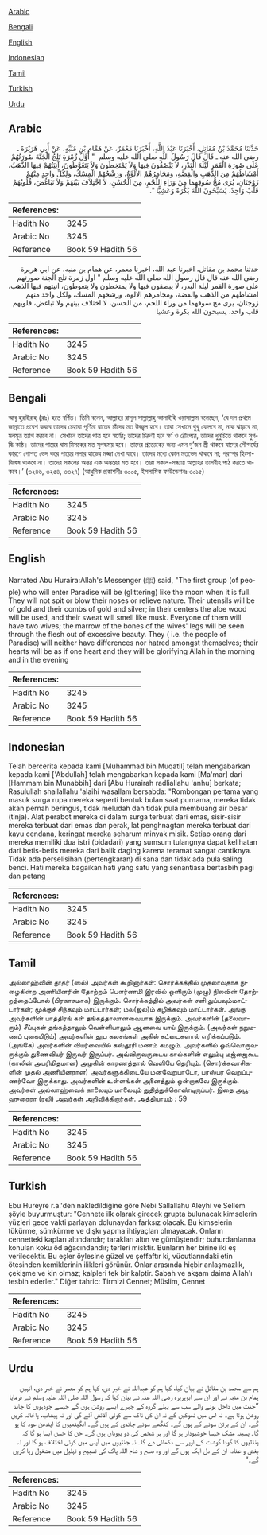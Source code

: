 [Arabic](#arabic)

[Bengali](#bengali)

[English](#english)

[Indonesian](#indonesian)

[Tamil](#tamil)

[Turkish](#turkish)

[Urdu](#urdu)

## Arabic


<div dir="rtl" lang="ar" style={{fontSize:'larger',backgroundColor:'#f8f9fa',padding:20}}>
حَدَّثَنَا مُحَمَّدُ بْنُ مُقَاتِلٍ، أَخْبَرَنَا عَبْدُ اللَّهِ، أَخْبَرَنَا مَعْمَرٌ، عَنْ هَمَّامِ بْنِ مُنَبِّهٍ، عَنْ أَبِي هُرَيْرَةَ ـ رضى الله عنه ـ قَالَ قَالَ رَسُولُ اللَّهِ صلى الله عليه وسلم ‏ "‏ أَوَّلُ زُمْرَةٍ تَلِجُ الْجَنَّةَ صُورَتُهُمْ عَلَى صُورَةِ الْقَمَرِ لَيْلَةَ الْبَدْرِ، لاَ يَبْصُقُونَ فِيهَا وَلاَ يَمْتَخِطُونَ وَلاَ يَتَغَوَّطُونَ، آنِيَتُهُمْ فِيهَا الذَّهَبُ، أَمْشَاطُهُمْ مِنَ الذَّهَبِ وَالْفِضَّةِ، وَمَجَامِرُهُمُ الأَلُوَّةُ، وَرَشْحُهُمُ الْمِسْكُ، وَلِكُلِّ وَاحِدٍ مِنْهُمْ زَوْجَتَانِ، يُرَى مُخُّ سُوقِهِمَا مِنْ وَرَاءِ اللَّحْمِ، مِنَ الْحُسْنِ، لاَ اخْتِلاَفَ بَيْنَهُمْ وَلاَ تَبَاغُضَ، قُلُوبُهُمْ قَلْبٌ وَاحِدٌ، يُسَبِّحُونَ اللَّهَ بُكْرَةً وَعَشِيًّا ‏"‏‏.‏
</div>
<div style={{backgroundColor:'#f8f9fa',padding:20, marginBottom: 10}}><table> <thead> <tr> <th>References:</th> <th></th> </tr> </thead> <tbody><tr><td>Hadith No</td><td>3245</td></tr><tr><td>Arabic No</td><td>3245</td></tr><tr><td>Reference</td><td>Book 59 Hadith 56</td></tr></tbody></table></div>


<div dir="rtl" lang="ar" style={{fontSize:'larger',backgroundColor:'#f8f9fa',padding:20}}>
حدثنا محمد بن مقاتل، اخبرنا عبد الله، اخبرنا معمر، عن همام بن منبه، عن ابي هريرة رضى الله عنه قال قال رسول الله صلى الله عليه وسلم " اول زمرة تلج الجنة صورتهم على صورة القمر ليلة البدر، لا يبصقون فيها ولا يمتخطون ولا يتغوطون، انيتهم فيها الذهب، امشاطهم من الذهب والفضة، ومجامرهم الالوة، ورشحهم المسك، ولكل واحد منهم زوجتان، يرى مخ سوقهما من وراء اللحم، من الحسن، لا اختلاف بينهم ولا تباغض، قلوبهم قلب واحد، يسبحون الله بكرة وعشيا
</div>
<div style={{backgroundColor:'#f8f9fa',padding:20, marginBottom: 10}}><table> <thead> <tr> <th>References:</th> <th></th> </tr> </thead> <tbody><tr><td>Hadith No</td><td>3245</td></tr><tr><td>Arabic No</td><td>3245</td></tr><tr><td>Reference</td><td>Book 59 Hadith 56</td></tr></tbody></table></div>

## Bengali


<div dir="ltr" lang="bn" style={{fontSize:'larger',backgroundColor:'#f8f9fa',padding:20}}>
আবূ হুরাইরাহ্ (রাঃ) হতে বর্ণিত। তিনি বলেন, আল্লাহর রাসূল সাল্লাল্লাহু আলাইহি ওয়াসাল্লাম বলেছেন, ‘যে দল প্রথমে জান্নাতে প্রবেশ করবে তাদের চেহারা পূর্ণিমা রাতের চাঁদের মত উজ্জ্বল হবে। তারা সেখানে থুথু ফেলবে না, নাক ঝাড়বে না, মলমূত্র ত্যাগ করবে না। সেখানে তাদের পাত্র হবে স্বর্ণের; তাদের চিরুণী হবে স্বর্ণ ও রৌপ্যের, তাদের ধুনুচিতে থাকবে সুগন্ধি কাষ্ঠ। তাদের গায়ের ঘাম মিসকের মত সুগন্ধময় হবে। তাদের প্রত্যেকের জন্য এমন দু’জন স্ত্রী থাকবে যাদের সৌন্দর্যের কারণে গোশত ভেদ করে পায়ের নলার হাড়ের মজ্জা দেখা যাবে। তাদের মধ্যে কোন মতভেদ থাকবে না; পরস্পর হিংসা-বিদ্বেষ থাকবে না। তাদের সকলের অন্তর এক অন্তরের মত হবে। তারা সকাল-সন্ধ্যায় আল্লাহর তাসবীহ পাঠ করতে থাকবে।’ (৩২৪৬, ৩২৫৪, ৩৩২৭) (আধুনিক প্রকাশনীঃ ৩০০৫, ইসলামিক ফাউন্ডেশনঃ ৩০১৫)
</div>
<div style={{backgroundColor:'#f8f9fa',padding:20, marginBottom: 10}}><table> <thead> <tr> <th>References:</th> <th></th> </tr> </thead> <tbody><tr><td>Hadith No</td><td>3245</td></tr><tr><td>Arabic No</td><td>3245</td></tr><tr><td>Reference</td><td>Book 59 Hadith 56</td></tr></tbody></table></div>

## English


<div dir="ltr" lang="en" style={{fontSize:'larger',backgroundColor:'#f8f9fa',padding:20}}>
Narrated Abu Huraira:Allah's Messenger (ﷺ) said, "The first group (of people) who will enter Paradise will be (glittering) like the moon when it is full. They will not spit or blow their noses or relieve nature. Their utensils will be of gold and their combs of gold and silver; in their centers the aloe wood will be used, and their sweat will smell like musk. Everyone of them will have two wives; the marrow of the bones of the wives' legs will be seen through the flesh out of excessive beauty. They ( i.e. the people of Paradise) will neither have differences nor hatred amongst themselves; their hearts will be as if one heart and they will be glorifying Allah in the morning and in the evening
</div>
<div style={{backgroundColor:'#f8f9fa',padding:20, marginBottom: 10}}><table> <thead> <tr> <th>References:</th> <th></th> </tr> </thead> <tbody><tr><td>Hadith No</td><td>3245</td></tr><tr><td>Arabic No</td><td>3245</td></tr><tr><td>Reference</td><td>Book 59 Hadith 56</td></tr></tbody></table></div>

## Indonesian


<div dir="ltr" lang="id" style={{fontSize:'larger',backgroundColor:'#f8f9fa',padding:20}}>
Telah bercerita kepada kami [Muhammad bin Muqatil] telah mengabarkan kepada kami ['Abdullah] telah mengabarkan kepada kami [Ma'mar] dari [Hammam bin Munabbih] dari [Abu Hurairah radliallahu 'anhu] berkata; Rasulullah shallallahu 'alaihi wasallam bersabda: "Rombongan pertama yang masuk surga rupa mereka seperti bentuk bulan saat purnama, mereka tidak akan pernah beringus, tidak meludah dan tidak pula membuang air besar (tinja). Alat perabot mereka di dalam surga terbuat dari emas, sisir-sisir mereka terbuat dari emas dan perak, lat penghnagtan mereka terbuat dari kayu cendana, keringat mereka seharum minyak misik. Setiap orang dari mereka memiliki dua istri (bidadari) yang sumsum tulangnya dapat kelihatan dari betis-betis mereka dari balik daging karena teramat sangat cantiknya. Tidak ada perselisihan (pertengkaran) di sana dan tidak ada pula saling benci. Hati mereka bagaikan hati yang satu yang senantiasa bertasbih pagi dan petang
</div>
<div style={{backgroundColor:'#f8f9fa',padding:20, marginBottom: 10}}><table> <thead> <tr> <th>References:</th> <th></th> </tr> </thead> <tbody><tr><td>Hadith No</td><td>3245</td></tr><tr><td>Arabic No</td><td>3245</td></tr><tr><td>Reference</td><td>Book 59 Hadith 56</td></tr></tbody></table></div>

## Tamil


<div dir="ltr" lang="ta" style={{fontSize:'larger',backgroundColor:'#f8f9fa',padding:20}}>
அல்லாஹ்வின் தூதர் (ஸல்) அவர்கள் கூறினார்கள்: சொர்க்கத்தில் முதலாவதாக நுழைகின்ற அணியினரின் தோற்றம் பௌர்ணமி இரவில் ஒளிரும் (முழு) நிலவின் தோற்றத்தைப்போல் (பிரகாசமாக) இருக்கும். சொர்க்கத்தில் அவர்கள் சளி துப்பவும்மாட்டார்கள்; மூக்குச் சிந்தவும் மாட்டார்கள்; மல(ஜல)ம் கழிக்கவும் மாட்டார்கள். அங்கு அவர்களின் பாத்திரங் கள் தங்கத்தாலானவையாக இருக்கும். அவர்களின் (தலைவாரும்) சீப்புகள் தங்கத்தாலும் வெள்ளியாலும் ஆனவை யாய் இருக்கும். (அவர்கள் நறுமணப் புகையிடும்) அவர்களின் தூப கலசங்கள் அகில் கட்டைகளால் எரிக்கப்படும். (அங்கே) அவர்களின் வியர்வையில் கஸ்தூரி மணம் கமழும். அவர்களில் ஒவ்வொருவருக்கும் துணைவியர் இருவர் இருப்பர். அவ்விருவருடைய கால்களின் எலும்பு மஜ்ஜைகூட (காலின் அபரிமிதமான) அழகின் காரணத்தால் வெளியே தெரியும். (சொர்க்கவாசிகளின் முதல் அணியினரான) அவர்களுக்கிடையே மனவேறுபாடோ, பரஸ்பர வெறுப்புணர்வோ இருக்காது. அவர்களின் உள்ளங்கள் அனைத்தும் ஒன்றாகவே இருக்கும். அவர்கள் அல்லாஹ்வைக் காலையும் மாலையும் துதித்துக்கொண்டிருப்பர். இதை அபூஹுரைரா (ரலி) அவர்கள் அறிவிக்கிறார்கள். அத்தியாயம் : 59
</div>
<div style={{backgroundColor:'#f8f9fa',padding:20, marginBottom: 10}}><table> <thead> <tr> <th>References:</th> <th></th> </tr> </thead> <tbody><tr><td>Hadith No</td><td>3245</td></tr><tr><td>Arabic No</td><td>3245</td></tr><tr><td>Reference</td><td>Book 59 Hadith 56</td></tr></tbody></table></div>

## Turkish


<div dir="ltr" lang="tr" style={{fontSize:'larger',backgroundColor:'#f8f9fa',padding:20}}>
Ebu Hureyre r.a.'den nakledildiğine göre Nebi Sallallahu Aleyhi ve Sellem şöyle buyurmuştur: "Cennete ilk olarak girecek grupta bulunacak kimselerin yüzleri gece vakti parlayan dolunaydan farksız olacak. Bu kimselerin tükürme, sümkürme ve dışkı yapma ihtiyaçları olmayacak. Onların cennetteki kapları altındandır; tarakları altın ve gümüştendir; buhurdanlarına konulan koku öd ağacındandır; terleri misktir. Bunların her birine iki eş verilecektir. Bu eşler öylesine güzel ve şeffaftır ki, vücutlarındaki etin ötesinden kemiklerinin ilikleri görünür. Onlar arasında hiçbir anlaşmazlık, çekişme ve kin olmaz; kalpleri tek bir kalptir. Sabah ve akşam daima Allah'ı tesbih ederler." Diğer tahric: Tirmizi Cennet; Müslim, Cennet
</div>
<div style={{backgroundColor:'#f8f9fa',padding:20, marginBottom: 10}}><table> <thead> <tr> <th>References:</th> <th></th> </tr> </thead> <tbody><tr><td>Hadith No</td><td>3245</td></tr><tr><td>Arabic No</td><td>3245</td></tr><tr><td>Reference</td><td>Book 59 Hadith 56</td></tr></tbody></table></div>

## Urdu


<div dir="rtl" lang="ur" style={{fontSize:'larger',backgroundColor:'#f8f9fa',padding:20}}>
ہم سے محمد بن مقاتل نے بیان کیا، کہا ہم کو عبداللہ نے خبر دی، کہا ہم کو معمر نے خبر دی، انہیں ہمام بن منبہ نے اور ان سے ابوہریرہ رضی اللہ عنہ نے بیان کیا کہ رسول اللہ صلی اللہ علیہ وسلم نے فرمایا ”جنت میں داخل ہونے والے سب سے پہلے گروہ کے چہرے ایسے روشن ہوں گے جیسے چودہویں کا چاند روشن ہوتا ہے۔ نہ اس میں تھوکیں گے نہ ان کی ناک سے کوئی آلائش آئے گی اور نہ پیشاب، پاخانہ کریں گے۔ ان کے برتن سونے کے ہوں گے۔ کنگھے سونے چاندی کے ہوں گے۔ انگیٹھیوں کا ایندھن عود کا ہو گا۔ پسینہ مشک جیسا خوشبودار ہو گا اور ہر شخص کی دو بیویاں ہوں گی۔ جن کا حسن ایسا ہو گا کہ پنڈلیوں کا گودا گوشت کے اوپر سے دکھائی دے گا۔ نہ جنتیوں میں آپس میں کوئی اختلاف ہو گا اور نہ بغض و عناد، ان کے دل ایک ہوں گے اور وہ صبح و شام اللہ پاک کی تسبیح و تہلیل میں مشغول رہا کریں گے۔“
</div>
<div style={{backgroundColor:'#f8f9fa',padding:20, marginBottom: 10}}><table> <thead> <tr> <th>References:</th> <th></th> </tr> </thead> <tbody><tr><td>Hadith No</td><td>3245</td></tr><tr><td>Arabic No</td><td>3245</td></tr><tr><td>Reference</td><td>Book 59 Hadith 56</td></tr></tbody></table></div>